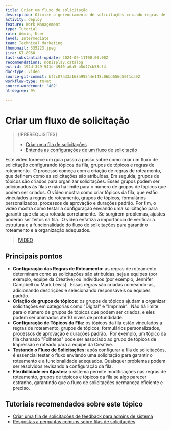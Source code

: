 ```yaml
---
title: Criar um fluxo de solicitação
description: Otimize o gerenciamento de solicitações criando regras de roteamento para atribuições eficientes, organizando solicitações com grupos de tópicos aninhados, vinculando tópicos da fila a workflows, testando a funcionalidade do fluxo de solicitações e fazendo ajustes flexíveis para garantir precisão e eficiência.
activity: deploy
feature: Work Management
type: Tutorial
role: Admin, User
level: Intermediate
team: Technical Marketing
thumbnail: 335223.jpeg
jira: KT-8960
last-substantial-update: 2024-09-11T00:00:00Z
recommendations: noDisplay,catalog
exl-id: 194df349-541d-4940-a6a5-b5d47cb58cf4
doc-type: video
source-git-commit: bf2c07a33a168a99544e148c06bd656d50f1ca92
workflow-type: tm+mt
source-wordcount: '402'
ht-degree: 9%

---
```


# Criar um fluxo de solicitação

>[!PREREQUISITES]
>
>* [Criar uma fila de solicitações](/help/manage-work/request-queues/create-a-request-queue.md)
>* [Entenda as configurações de um fluxo de solicitação](/help/manage-work/request-queues/understand-settings-for-a-flow-request.md)

Este vídeo fornece um guia passo a passo sobre como criar um fluxo de solicitação configurando tópicos da fila, grupos de tópicos e regras de roteamento. &#x200B; O processo começa com a criação de regras de roteamento, que definem como as solicitações são atribuídas.&#x200B; Em seguida, grupos de tópicos são criados para organizar solicitações.&#x200B; Esses grupos podem ser adicionados às filas e não há limite para o número de grupos de tópicos que podem ser criados.
O vídeo mostra como criar tópicos da fila, que estão vinculados a regras de roteamento, grupos de tópicos, formulários personalizados, processos de aprovação e durações padrão.
Por fim, o vídeo mostra como testar a configuração enviando uma solicitação para garantir que ela seja roteada corretamente. &#x200B; Se surgirem problemas, ajustes poderão ser feitos na fila. &#x200B; O vídeo enfatiza a importância de verificar a estrutura e a funcionalidade do fluxo de solicitações para garantir o roteamento e a organização adequados.

>[!VIDEO](https://video.tv.adobe.com/v/335223/?quality=12&learn=on)

## Principais pontos

* **Configuração das Regras de Roteamento:** as regras de roteamento determinam como as solicitações são atribuídas, seja a equipes (por exemplo, equipe da Creative) ou indivíduos (por exemplo, Jennifer Campbell ou Mark Lewis). &#x200B; Essas regras são criadas nomeando-as, adicionando descrições e selecionando responsáveis ou equipes padrão.
* **Criação de grupos de tópicos:** os grupos de tópicos ajudam a organizar solicitações em categorias como &quot;Digital&quot; e &quot;Imprimir&quot;. &#x200B; Não há limite para o número de grupos de tópicos que podem ser criados, e eles podem ser aninhados até 10 níveis de profundidade.
* **Configuração de Tópicos da Fila:** os tópicos da fila estão vinculados a regras de roteamento, grupos de tópicos, formulários personalizados, processos de aprovação e durações padrão. &#x200B; Por exemplo, um tópico da fila chamado &quot;Folhetos&quot; pode ser associado ao grupo de tópicos de Impressão e roteado para a equipe da Creative.
* **Testando o Fluxo de Solicitações:** após configurar a fila de solicitações, é essencial testar o fluxo enviando uma solicitação para garantir o roteamento e a funcionalidade adequados. &#x200B; Quaisquer problemas podem ser resolvidos revisando a configuração da fila. &#x200B;
* **Flexibilidade em Ajustes:** o sistema permite modificações nas regras de roteamento, grupos de tópicos e tópicos da fila se algo parecer estranho, garantindo que o fluxo de solicitações permaneça eficiente e preciso.


## Tutoriais recomendados sobre este tópico

* [Criar uma fila de solicitações de feedback para admins de sistema](/help/manage-work/request-queues/create-a-system-admin-feedback-request-queue.md)
* [Respostas a perguntas comuns sobre filas de solicitações](/help/manage-work/request-queues/request-queue-faq.md)


